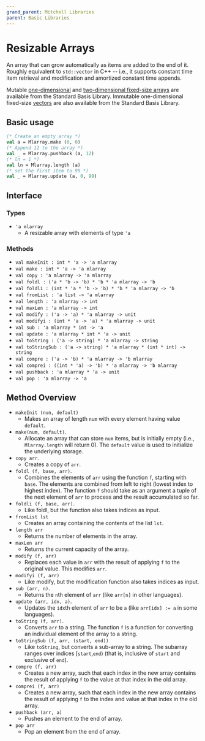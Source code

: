```yaml
---
grand_parent: Mitchell Libraries
parent: Basic Libraries
---
```

# Resizable Arrays

An array that can grow automatically as items are added to the end of it. Roughly
equivalent to `std::vector` in C++ -- i.e., it supports constant time item
retrieval and modification and amortized constant time appends.

Mutable [one-dimensional](http://sml-family.org/Basis/array.html) and
[two-dimensional fixed-size arrays](http://sml-family.org/Basis/array2.html)
are available from the Standard Basis Library. Immutable one-dimensional fixed-size
[vectors](http://sml-family.org/Basis/vector.html) are also available from the
Standard Basis Library.

## Basic usage

```sml
(* Create an empty array *)
val a = Mlarray.make (0, 0)
(* Append 12 to the array *)
val _ = Mlarray.pushback (a, 12)
(* ln = 1 *)
val ln = Mlarray.length (a)
(* set the first item to 99 *)
val _ = Mlarray.update (a, 0, 99)
```

## Interface

### Types

- `'a mlarray`
  - A resizable array with elements of type `'a`

### Methods

- `val makeInit : int * 'a -> 'a mlarray`
- `val make : int * 'a -> 'a mlarray`
- `val copy : 'a mlarray -> 'a mlarray`
- `val foldl : ('a * 'b -> 'b) * 'b * 'a mlarray -> 'b`
- `val foldli : (int * 'a * 'b -> 'b) * 'b * 'a mlarray -> 'b`
- `val fromList : 'a list -> 'a mlarray`
- `val length : 'a mlarray -> int`
- `val maxLen : 'a mlarray -> int`
- `val modify : ('a -> 'a) * 'a mlarray -> unit`
- `val modifyi : (int * 'a -> 'a) * 'a mlarray -> unit`
- `val sub : 'a mlarray * int -> 'a`
- `val update : 'a mlarray * int * 'a -> unit`
- `val toString : ('a -> string) * 'a mlarray -> string`
- `val toStringSub : ('a -> string) * 'a mlarray * (int * int) -> string`
- `val compre : ('a -> 'b) * 'a mlarray -> 'b mlarray`
- `val comprei : ((int * 'a) -> 'b) * 'a mlarray -> 'b mlarray`
- `val pushback : 'a mlarray * 'a -> unit`
- `val pop : 'a mlarray -> 'a`

## Method Overview

- `makeInit (nun, default)`
    - Makes an array of length `num` with every element having value `default`.
- `make(num, default)`.
    - Allocate an array that can store `num` items, but is initially empty
      (i.e., `Mlarray.length` will return 0). The `default` value is used to
      initialize the underlying storage.
- `copy arr`.
    - Creates a copy of `arr`.
- `foldl (f, base, arr)`.
  - Combines the elements of `arr` using the function `f`, starting with `base`.
    The elements are combined from left to right (lowest index to highest
    index). The function `f` should take as an argument a tuple of the next
    element of `arr` to process and the result accumulated so far.
- `foldli (f, base, arr)`.
    - Like foldl, but the function also takes indices as input.
- `fromList lst`
    - Creates an array containing the contents of the list `lst`.
- `length arr`
    - Returns the number of elements in the array.
- `maxLen arr`
    - Returns the current capacity of the array.
- `modify (f, arr)`
  - Replaces each value in `arr` with the result of applying `f` to the
    original value. This modifies `arr`.
- `modifyi (f, arr)`
    - Like modify, but the modification function also takes indices as input.
- `sub (arr, n)`.
    - Returns the `n`th element of `arr` (like `arr[n]` in other languages).
- `update (arr, idx, a)`.
    - Updates the `idx`th element of `arr` to be `a` (like `arr[idx] := a` in
      some languages).
- `toString (f, arr)`.
    - Converts `arr` to a string. The function `f` is a function for converting
      an individual element of the array to a string.
- `toStringSub (f, arr, (start, end))`
    - Like `toString`, but converts a sub-array to a string. The subarray ranges
      over indices [`start`,`end`) (that is, inclusive of `start` and exclusive
      of `end`).
- `compre (f, arr)`
    - Creates a new array, such that each index in the new array contains the
      result of applying `f` to the value at that index in the old array.
- `comprei (f, arr)`
    - Creates a new array, such that each index in the new array contains the
      result of applying `f` to the index and value at that index in the old
      array.
- `pushback (arr, a)`
    - Pushes an element to the end of array.
- `pop arr`
    - Pop an element from the end of array.
